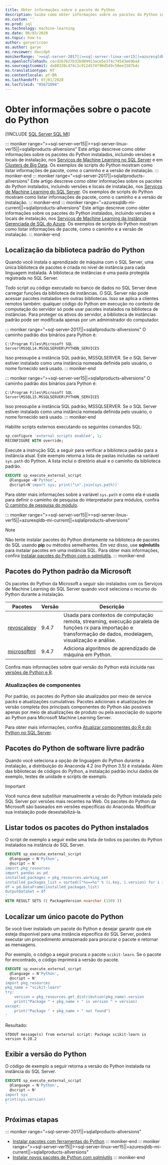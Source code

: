 ```yaml
---
title: Obter informações sobre o pacote do Python
description: Saiba como obter informações sobre os pacotes do Python instalados, incluindo versões e locais de instalação, nos Serviços de Machine Learning do SQL Server.
ms.custom: ''
ms.prod: sql
ms.technology: machine-learning
ms.date: 06/03/2020
ms.topic: how-to
author: garyericson
ms.author: garye
ms.reviewer: davidph
monikerRange: '>=sql-server-2017||>=sql-server-linux-ver15||=azuresqldb-mi-current||=sqlallproducts-allversions'
ms.openlocfilehash: cecd267627b32b989913ace5e374c74543e69ba4
ms.sourcegitcommit: da88320c474c1c9124574f90d549c50ee3387b4c
ms.translationtype: HT
ms.contentlocale: pt-BR
ms.lasthandoff: 07/01/2020
ms.locfileid: "85671094"
---
```

# <a name="get-python-package-information"></a>Obter informações sobre o pacote do Python

[!INCLUDE [SQL Server SQL MI](../../includes/applies-to-version/sql-asdbmi.md)]

::: moniker range=">=sql-server-ver15||>=sql-server-linux-ver15||=sqlallproducts-allversions"
Este artigo descreve como obter informações sobre os pacotes do Python instalados, incluindo versões e locais de instalação, nos [Serviços de Machine Learning no SQL Server](../sql-server-machine-learning-services.md) e em [Clusters de Big Data](../../big-data-cluster/machine-learning-services.md). Os exemplos de scripts do Python mostram como listar informações de pacote, como o caminho e a versão de instalação.
::: moniker-end
::: moniker range="=sql-server-2017||=sqlallproducts-allversions"
Este artigo descreve como obter informações sobre os pacotes do Python instalados, incluindo versões e locais de instalação, nos [Serviços de Machine Learning do SQL Server](../sql-server-machine-learning-services.md). Os exemplos de scripts do Python mostram como listar informações de pacote, como o caminho e a versão de instalação.
::: moniker-end
::: moniker range="=azuresqldb-mi-current||=sqlallproducts-allversions"
Este artigo descreve como obter informações sobre os pacotes do Python instalados, incluindo versões e locais de instalação, nos [Serviços de Machine Learning da Instância Gerenciada de SQL do Azure](/azure/azure-sql/managed-instance/machine-learning-services-overview). Os exemplos de scripts do Python mostram como listar informações de pacote, como o caminho e a versão de instalação.
::: moniker-end

## <a name="default-python-library-location"></a>Localização da biblioteca padrão do Python

Quando você instala o aprendizado de máquina com o SQL Server, uma única biblioteca de pacotes é criada no nível de instância para cada linguagem instalada. A biblioteca de instâncias é uma pasta protegida registrada no SQL Server.

Todo script ou código executado no banco de dados no SQL Server deve carregar funções da biblioteca de instâncias. O SQL Server não pode acessar pacotes instalados em outras bibliotecas. Isso se aplica a clientes remotos também: qualquer código do Python em execução no contexto de computação do servidor só pode usar pacotes instalados na biblioteca de instâncias.
Para proteger os ativos do servidor, a biblioteca de instâncias padrão pode ser modificada apenas por um administrador do computador.

::: moniker range="=sql-server-2017||=sqlallproducts-allversions"
O caminho padrão dos binários para Python é:

`C:\Program Files\Microsoft SQL Server\MSSQL14.MSSQLSERVER\PYTHON_SERVICES`

Isso pressupõe a instância SQL padrão, MSSQLSERVER. Se o SQL Server estiver instalado como uma instância nomeada definida pelo usuário, o nome fornecido será usado.
::: moniker-end

::: moniker range=">=sql-server-ver15||=sqlallproducts-allversions"
O caminho padrão dos binários para Python é:

`C:\Program Files\Microsoft SQL Server\MSSQL15.MSSQLSERVER\PYTHON_SERVICES`

Isso pressupõe a instância SQL padrão, MSSQLSERVER. Se o SQL Server estiver instalado como uma instância nomeada definida pelo usuário, o nome fornecido será usado.
::: moniker-end

Habilite scripts externos executando os seguintes comandos SQL:

```sql
sp_configure 'external scripts enabled', 1;
RECONFIGURE WITH override;
```

Execute a instrução SQL a seguir para verificar a biblioteca padrão para a instância atual. Este exemplo retorna a lista de pastas incluídas na variável `sys.path` do Python. A lista inclui o diretório atual e o caminho da biblioteca padrão.

```sql
EXECUTE sp_execute_external_script
  @language =N'Python',
  @script=N'import sys; print("\n".join(sys.path))'
```

Para obter mais informações sobre a variável `sys.path` e como ela é usada para definir o caminho de pesquisa do interpretador para módulos, confira [O caminho de pesquisa do módulo](https://docs.python.org/2/tutorial/modules.html#the-module-search-path).

::: moniker range=">=sql-server-ver15||>=sql-server-linux-ver15||=azuresqldb-mi-current||=sqlallproducts-allversions"
> [!NOTE]
> Não tente instalar pacotes do Python diretamente na biblioteca de pacotes do SQL usando **pip** ou métodos semelhantes. Em vez disso, use **sqlmlutils** para instalar pacotes em uma instância SQL. Para obter mais informações, confira [Instalar pacotes do Python com o sqlmlutils](install-additional-python-packages-on-sql-server.md).
::: moniker-end

## <a name="default-microsoft-python-packages"></a>Pacotes do Python padrão da Microsoft

Os pacotes do Python da Microsoft a seguir são instalados com os Serviços de Machine Learning do SQL Server quando você seleciona o recurso do Python durante a instalação.

| Pacotes | Versão |  Descrição |
| ---------|---------|--------------|
| [revoscalepy](https://docs.microsoft.com/machine-learning-server/python-reference/revoscalepy/revoscalepy-package) | 9.4.7 | Usada para contextos de computação remota, streaming, execução paralela de funções rx para importação e transformação de dados, modelagem, visualização e análise. |
| [microsoftml](https://docs.microsoft.com/machine-learning-server/python-reference/microsoftml/microsoftml-package) | 9.4.7 | Adiciona algoritmos de aprendizado de máquina em Python. |

Confira mais informações sobre qual versão do Python está incluída nas [versões de Python e R](../sql-server-machine-learning-services.md#versions).

### <a name="component-upgrades"></a>Atualizações de componentes

Por padrão, os pacotes do Python são atualizados por meio de service packs e atualizações cumulativas. Pacotes adicionais e atualizações de versão completa dos principais componentes do Python são possíveis apenas por meio de atualizações de produto ou pela associação do suporte ao Python para Microsoft Machine Learning Server.

Para obter mais informações, confira [Atualizar componentes do R e do Python no SQL Server](../install/upgrade-r-and-python.md).

## <a name="default-open-source-python-packages"></a>Pacotes do Python de software livre padrão

Quando você seleciona a opção de linguagem do Python durante a instalação, a distribuição do Anaconda 4.2 (no Python 3.5) é instalada. Além das bibliotecas de códigos do Python, a instalação padrão inclui dados de exemplo, testes de unidade e scripts de exemplo.

> [!IMPORTANT]
> Você nunca deve substituir manualmente a versão do Python instalada pelo SQL Server por versões mais recentes na Web. Os pacotes do Python da Microsoft são baseados em versões específicas do Anaconda. Modificar sua instalação pode desestabilizá-la.

## <a name="list-all-installed-python-packages"></a>Listar todos os pacotes do Python instalados

O script de exemplo a seguir exibe uma lista de todos os pacotes do Python instalados na instância do SQL Server.

```sql
EXECUTE sp_execute_external_script 
  @language = N'Python', 
  @script = N'
import pkg_resources
import pandas as pd
installed_packages = pkg_resources.working_set
installed_packages_list = sorted(["%s==%s" % (i.key, i.version) for i in installed_packages])
df = pd.DataFrame(installed_packages_list)
OutputDataSet = df
'
WITH RESULT SETS (( PackageVersion nvarchar (150) ))
```

## <a name="find-a-single-python-package"></a>Localizar um único pacote do Python

Se você tiver instalado um pacote do Python e desejar garantir que ele esteja disponível para uma instância específica do SQL Server, poderá executar um procedimento armazenado para procurar o pacote e retornar as mensagens.

Por exemplo, o código a seguir procura o pacote `scikit-learn`.
Se o pacote for encontrado, o código imprimirá a versão do pacote.

```sql
EXECUTE sp_execute_external_script
  @language = N'Python',
  @script = N'
import pkg_resources
pkg_name = "scikit-learn"
try:
    version = pkg_resources.get_distribution(pkg_name).version
    print("Package " + pkg_name + " is version " + version)
except:
    print("Package " + pkg_name + " not found")
'
```

Resultado:

```text
STDOUT message(s) from external script: Package scikit-learn is version 0.20.2
```

<a name="bkmk_SQLPythonVersion"></a>
## <a name="view-the-version-of-python"></a>Exibir a versão do Python

O código de exemplo a seguir retorna a versão do Python instalada na instância do SQL Server.

```sql
EXECUTE sp_execute_external_script
  @language = N'Python',
  @script = N'
import sys
print(sys.version)
'
```

## <a name="next-steps"></a>Próximas etapas

::: moniker range="=sql-server-2017||=sqlallproducts-allversions"
+ [Instalar pacotes com ferramentas do Python](install-python-packages-standard-tools.md)
::: moniker-end
::: moniker range=">=sql-server-ver15||>=sql-server-linux-ver15||=azuresqldb-mi-current||=sqlallproducts-allversions"
+ [Instalar novos pacotes de Python com sqlmlutils](install-additional-r-packages-on-sql-server.md)
::: moniker-end
